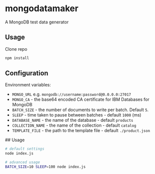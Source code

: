 # mongodatamaker

A MongoDB test data generator

## Usage

Clone repo

```sh
npm install
```

## Configuration

Environment variables:

- `MONGO_URL` e.g. `mongodb://username:password@0.0.0.0:27017`
- `MONGO_CA` - the base64 encoded CA certificate for IBM Databases for MongoDB
- `BATCH_SIZE` - the number of documents to write per batch. Default `5`.
- `SLEEP` - time taken to pause between batches - default `1000` (ms)
- `DATABASE_NAME` - the name of the database - default `products`
- `COLLECTION_NAME` - the name of the collection - default `catalog`
- `TEMPLATE_FILE` - the path to the template file - default `./product.json`

## Usage

```sh
# default settings
node index.js

# advanced usage
BATCH_SIZE=10 SLEEP=100 node index.js
```